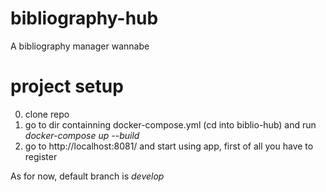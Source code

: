 # bibliography-hub
A bibliography manager wannabe

# project setup
0) clone repo
1) go to dir containning docker-compose.yml (cd into biblio-hub) and run <em>docker-compose up --build</em>
2) go to http://localhost:8081/ and start using app, first of all you have to register

As for now, default branch is <em>develop</em>

